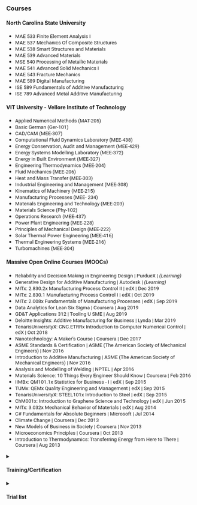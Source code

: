 <!---
1st way <div style="text-align: justify"> 
<span style="font-family:San Francisco, Roboto, Segoe UI; font-size:10pt;">
-->

<!---
2nd way: I am in <span style="font-family:Papyrus; font-size:4em;">LOVE!</span>
-->

### Courses

#### North Carolina State University 

* <span style="font-family:San Francisco, Roboto, Segoe UI; font-size:10pt;"> MAE 533 Finite Element Analysis I</span>
* <span style="font-family:San Francisco, Roboto, Segoe UI; font-size:10pt;"> MAE 537 Mechanics Of Composite Structures</span>
* <span style="font-family:San Francisco, Roboto, Segoe UI; font-size:10pt;"> MAE 538 Smart Structures and Materials</span>
* <span style="font-family:San Francisco, Roboto, Segoe UI; font-size:10pt;"> MAE 539 Advanced Materials</span>
* <span style="font-family:San Francisco, Roboto, Segoe UI; font-size:10pt;"> MSE 540 Processing of Metallic Materials</span>
* <span style="font-family:San Francisco, Roboto, Segoe UI; font-size:10pt;"> MAE 541 Advanced Solid Mechanics I</span>
* <span style="font-family:San Francisco, Roboto, Segoe UI; font-size:10pt;"> MAE 543 Fracture Mechanics</span>
* <span style="font-family:San Francisco, Roboto, Segoe UI; font-size:10pt;"> MAE 589 Digital Manufacturing</span>
* <span style="font-family:San Francisco, Roboto, Segoe UI; font-size:10pt;"> ISE 589 Fundamentals of Additive Manufacturing</span>
* <span style="font-family:San Francisco, Roboto, Segoe UI; font-size:10pt;"> ISE 789 Advanced Metal Additive Manufacturing</span>

#### VIT University - Vellore Institute of Technology

* <span style="font-family:San Francisco, Roboto, Segoe UI; font-size:10pt;">Applied Numerical Methods (MAT-205) </span>
* <span style="font-family:San Francisco, Roboto, Segoe UI; font-size:10pt;">Basic German (Ger-101) </span>
* <span style="font-family:San Francisco, Roboto, Segoe UI; font-size:10pt;">CAD/CAM (MEE-307) </span>
* <span style="font-family:San Francisco, Roboto, Segoe UI; font-size:10pt;">Computational Fluid Dynamics Laboratory (MEE-438) </span>
* <span style="font-family:San Francisco, Roboto, Segoe UI; font-size:10pt;">Energy Conservation, Audit and Management (MEE-429) </span>
* <span style="font-family:San Francisco, Roboto, Segoe UI; font-size:10pt;">Energy Systems Modelling Laboratory (MEE-372) </span>
* <span style="font-family:San Francisco, Roboto, Segoe UI; font-size:10pt;">Energy in Built Environment (MEE-327) </span>
* <span style="font-family:San Francisco, Roboto, Segoe UI; font-size:10pt;">Engineering Thermodynamics (MEE-204) </span>
* <span style="font-family:San Francisco, Roboto, Segoe UI; font-size:10pt;">Fluid Mechanics (MEE-206) </span>
* <span style="font-family:San Francisco, Roboto, Segoe UI; font-size:10pt;">Heat and Mass Transfer (MEE-303) </span>
* <span style="font-family:San Francisco, Roboto, Segoe UI; font-size:10pt;">Industrial Engineering and Management (MEE-308) </span>
* <span style="font-family:San Francisco, Roboto, Segoe UI; font-size:10pt;">Kinematics of Machinery (MEE-215) </span>
* <span style="font-family:San Francisco, Roboto, Segoe UI; font-size:10pt;">Manufacturing Processes (MEE- 234) </span>
* <span style="font-family:San Francisco, Roboto, Segoe UI; font-size:10pt;">Materials Engineering and Technology (MEE-203) </span>
* <span style="font-family:San Francisco, Roboto, Segoe UI; font-size:10pt;">Materials Science (Phy-102) </span>
* <span style="font-family:San Francisco, Roboto, Segoe UI; font-size:10pt;">Operations Research (MEE-437) </span>
* <span style="font-family:San Francisco, Roboto, Segoe UI; font-size:10pt;">Power Plant Engineering (MEE-228) </span>
* <span style="font-family:San Francisco, Roboto, Segoe UI; font-size:10pt;">Principles of Mechanical Design (MEE-222) </span>
* <span style="font-family:San Francisco, Roboto, Segoe UI; font-size:10pt;">Solar Thermal Power Engineering (MEE-416) </span>
* <span style="font-family:San Francisco, Roboto, Segoe UI; font-size:10pt;">Thermal Engineering Systems (MEE-216) </span>
* <span style="font-family:San Francisco, Roboto, Segoe UI; font-size:10pt;">Turbomachines (MEE-304) </span> 

#### Massive Open Online Courses (MOOCs)
* <span style="font-family:San Francisco, Roboto, Segoe UI; font-size:10pt;"> Reliability and Decision Making in Engineering Design
| PurdueX
| *(Learning)* </span>
* <span style="font-family:San Francisco, Roboto, Segoe UI; font-size:10pt;"> Generative Design for Additive Manufacturing
| Autodesk
| *(Learning)* </span>
* <span style="font-family:San Francisco, Roboto, Segoe UI; font-size:10pt;">MITx: 2.830.2x Manufacturing Process Control II
| edX
| Dec 2019 </span>
* <span style="font-family:San Francisco, Roboto, Segoe UI; font-size:10pt;">MITx: 2.830.1 Manufacturing Process Control I
| edX
| Oct 2019</span>
* <span style="font-family:San Francisco, Roboto, Segoe UI; font-size:10pt;">MITx: 2.008x Fundamentals of Manufacturing Processes
| edX
| Sep 2019</span>
* <span style="font-family:San Francisco, Roboto, Segoe UI; font-size:10pt;">Data Analytics for Lean Six Sigma
| Coursera
| Aug 2019</span>
* <span style="font-family:San Francisco, Roboto, Segoe UI; font-size:10pt;">GD&T Applications 312
| Tooling U SME 
| Aug 2019</span>
* <span style="font-family:San Francisco, Roboto, Segoe UI; font-size:10pt;">Deloitte Insights: Additive Manufacturing for Business
| Lynda
| Mar 2019</span>
* <span style="font-family:San Francisco, Roboto, Segoe UI; font-size:10pt;">TenarisUniversityX: CNC.ETRRx Introduction to Computer Numerical Control
| edX
| Oct 2018</span>
* <span style="font-family:San Francisco, Roboto, Segoe UI; font-size:10pt;">Nanotechnology: A Maker’s Course
| Coursera
| Dec 2017</span>
* <span style="font-family:San Francisco, Roboto, Segoe UI; font-size:10pt;">ASME Standards & Certification 
| ASME (The American Society of Mechanical Engineers)
| Nov 2016</span>
* <span style="font-family:San Francisco, Roboto, Segoe UI; font-size:10pt;">Introduction to Additive Manufacturing 
| ASME (The American Society of Mechanical Engineers) 
| Nov 2016</span>
* <span style="font-family:San Francisco, Roboto, Segoe UI; font-size:10pt;">Analysis and Modelling of Welding 
| NPTEL 
| Apr 2016</span>
* <span style="font-family:San Francisco, Roboto, Segoe UI; font-size:10pt;">Materials Science: 10 Things Every Engineer Should Know 
| Coursera
| Feb 2016</span>
* <span style="font-family:San Francisco, Roboto, Segoe UI; font-size:10pt;">IIMBx: QM101.1x Statistics for Business - I 
| edX 
| Sep 2015</span>
* <span style="font-family:San Francisco, Roboto, Segoe UI; font-size:10pt;">TUMx: QEMx Quality Engineering and Management 
| edX 
| Sep 2015</span>
* <span style="font-family:San Francisco, Roboto, Segoe UI; font-size:10pt;">TenarisUniversityX: STEEL101x Introduction to Steel 
| edX 
| Sep 2015</span>
* <span style="font-family:San Francisco, Roboto, Segoe UI; font-size:10pt;">ChM001x: Introduction to Graphene Science and Technology 
| edX 
| Jun 2015</span>
* <span style="font-family:San Francisco, Roboto, Segoe UI; font-size:10pt;">MITx: 3.032x Mechanical Behavior of Materials 
| edX 
| Aug 2014</span>
* <span style="font-family:San Francisco, Roboto, Segoe UI; font-size:10pt;">C# Fundamentals for Absolute Beginners 
| Microsoft 
| Jul 2014</span>
* <span style="font-family:San Francisco, Roboto, Segoe UI; font-size:10pt;">Climate Change 
| Coursera 
| Dec 2013</span>
* <span style="font-family:San Francisco, Roboto, Segoe UI; font-size:10pt;">New Models of Business in Society 
| Coursera 
| Nov 2013</span>
* <span style="font-family:San Francisco, Roboto, Segoe UI; font-size:10pt;">Microeconomics Principles 
| Coursera 
| Oct 2013</span>
* <span style="font-family:San Francisco, Roboto, Segoe UI; font-size:10pt;">Introduction to Thermodynamics: Transferring Energy from Here to There 
| Coursera 
| Aug 2013</span>

<details><summary><h4>Training/Certification</h4></summary>
* <span style="font-family:San Francisco, Roboto, Segoe UI; font-size:10pt;">Autodesk Expert in Generative Design </span>
* <span style="font-family:San Francisco, Roboto, Segoe UI; font-size:10pt;">Certified Solidworks Associate in Mechanical Design </span>
* <span style="font-family:San Francisco, Roboto, Segoe UI; font-size:10pt;">Short course on variable pressure SEM @ Analytical Instrumentation Facility (AIF) </span>
* <span style="font-family:San Francisco, Roboto, Segoe UI; font-size:10pt;">Developing Cultural Competence Student Certificate, The Global Training Initiative at NC State University </span> 
</details>

<details><summary><h4>Trial list</h4></summary>

* <span style="font-family:San Francisco, Roboto, Segoe UI; font-size:10pt;">Applied Numerical Methods (MAT-205) </span>
* <span style="font-family:San Francisco, Roboto, Segoe UI; font-size:10pt;">Basic German (Ger-101) </span>

</details>
